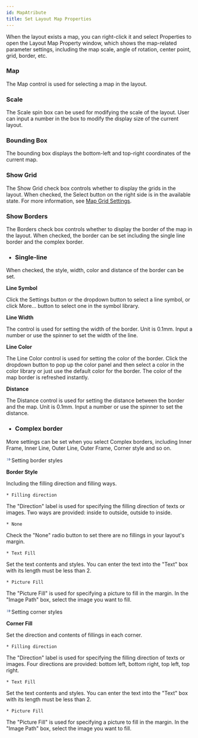 ```yaml
---
id: MapAtribute
title: Set Layout Map Properties
---
```

When the layout exists a map, you can right-click it and select Properties to open the Layout Map Property window, which shows the map-related parameter settings, including the map scale, angle of rotation, center point, grid, border, etc.

### Map

The Map control is used for selecting a map in the layout.

### Scale

The Scale spin box can be used for modifying the scale of the layout. User can input a number in the box to modify the display size of the current layout.

### Bounding Box

The bounding box displays the bottom-left and top-right coordinates of the current map.

### Show Grid

The Show Grid check box controls whether to display the grids in the layout. When checked, the Select button on the right side is in the available state. For more information, see [Map Grid Settings](../DrawingMapElements/Gride.htm).

### Show Borders

The Borders check box controls whether to display the border of the map in the layout. When checked, the border can be set including the single line border and the complex border.

  * ### Single-line

When checked, the style, width, color and distance of the border can be set.

**Line Symbol**

Click the Settings button or the dropdown button to select a line symbol, or click More... button to select one in the symbol library.

**Line Width**

The control is used for setting the width of the border. Unit is 0.1mm. Input a number or use the spinner to set the width of the line.

**Line Color**

The Line Color control is used for setting the color of the border. Click the dropdown button to pop up the color panel and then select a color in the color library or just use the default color for the border. The color of the map border is refreshed instantly.

**Distance**

The Distance control is used for setting the distance between the border and the map. Unit is 0.1mm. Input a number or use the spinner to set the distance.

  * ### Complex border

More settings can be set when you select Complex borders, including Inner Frame, Inner Line, Outer Line, Outer Frame, Corner style and so on.

![](img-en/close.gif)Setting border styles

**Border Style**

Including the filling direction and filling ways.

    * Filling direction

The "Direction" label is used for specifying the filling direction of texts or images. Two ways are provided: inside to outside, outside to inside.

    * None

Check the "None" radio button to set there are no fillings in your layout's margin.

    * Text Fill

Set the text contents and styles. You can enter the text into the "Text" box with its length must be less than 2.

    * Picture Fill

The "Picture Fill" is used for specifying a picture to fill in the margin. In the "Image Path" box, select the image you want to fill.

![](img-en/close.gif)Setting corner styles

**Corner Fill**

Set the direction and contents of fillings in each corner.

    * Filling direction

The "Direction" label is used for specifying the filling direction of texts or images. Four directions are provided: bottom left, bottom right, top left, top right.

    * Text Fill

Set the text contents and styles. You can enter the text into the "Text" box with its length must be less than 2.

    * Picture Fill

The "Picture Fill" is used for specifying a picture to fill in the margin. In the "Image Path" box, select the image you want to fill.